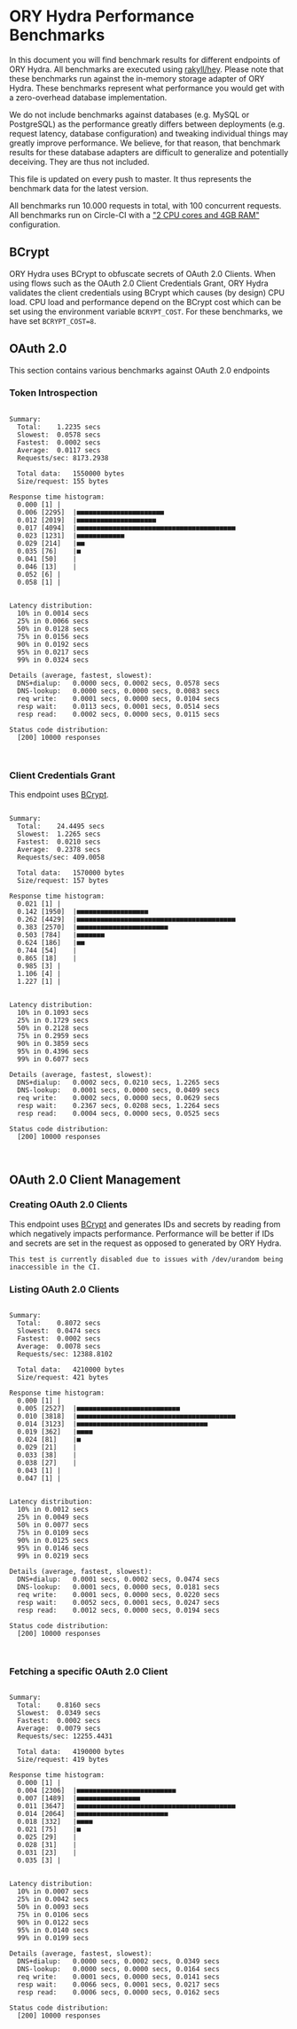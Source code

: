 # ORY Hydra Performance Benchmarks

In this document you will find benchmark results for different endpoints of ORY Hydra. All benchmarks are executed
using [rakyll/hey](https://github.com/rakyll/hey). Please note that these benchmarks run against the in-memory storage
adapter of ORY Hydra. These benchmarks represent what performance you would get with a zero-overhead database implementation.

We do not include benchmarks against databases (e.g. MySQL or PostgreSQL) as the performance greatly differs between
deployments (e.g. request latency, database configuration) and tweaking individual things may greatly improve performance.
We believe, for that reason, that benchmark results for these database adapters are difficult to generalize and potentially
deceiving. They are thus not included.

This file is updated on every push to master. It thus represents the benchmark data for the latest version.

All benchmarks run 10.000 requests in total, with 100 concurrent requests. All benchmarks run on Circle-CI with a
["2 CPU cores and 4GB RAM"](https://support.circleci.com/hc/en-us/articles/360000489307-Why-do-my-tests-take-longer-to-run-on-CircleCI-than-locally-)
configuration.

## BCrypt

ORY Hydra uses BCrypt to obfuscate secrets of OAuth 2.0 Clients. When using flows such as the OAuth 2.0 Client Credentials
Grant, ORY Hydra validates the client credentials using BCrypt which causes (by design) CPU load. CPU load and performance
depend on the BCrypt cost which can be set using the environment variable `BCRYPT_COST`. For these benchmarks,
we have set `BCRYPT_COST=8`.

## OAuth 2.0

This section contains various benchmarks against OAuth 2.0 endpoints

### Token Introspection

```

Summary:
  Total:	1.2235 secs
  Slowest:	0.0578 secs
  Fastest:	0.0002 secs
  Average:	0.0117 secs
  Requests/sec:	8173.2938
  
  Total data:	1550000 bytes
  Size/request:	155 bytes

Response time histogram:
  0.000 [1]	|
  0.006 [2295]	|■■■■■■■■■■■■■■■■■■■■■■
  0.012 [2019]	|■■■■■■■■■■■■■■■■■■■■
  0.017 [4094]	|■■■■■■■■■■■■■■■■■■■■■■■■■■■■■■■■■■■■■■■■
  0.023 [1231]	|■■■■■■■■■■■■
  0.029 [214]	|■■
  0.035 [76]	|■
  0.041 [50]	|
  0.046 [13]	|
  0.052 [6]	|
  0.058 [1]	|


Latency distribution:
  10% in 0.0014 secs
  25% in 0.0066 secs
  50% in 0.0128 secs
  75% in 0.0156 secs
  90% in 0.0192 secs
  95% in 0.0217 secs
  99% in 0.0324 secs

Details (average, fastest, slowest):
  DNS+dialup:	0.0000 secs, 0.0002 secs, 0.0578 secs
  DNS-lookup:	0.0000 secs, 0.0000 secs, 0.0083 secs
  req write:	0.0001 secs, 0.0000 secs, 0.0104 secs
  resp wait:	0.0113 secs, 0.0001 secs, 0.0514 secs
  resp read:	0.0002 secs, 0.0000 secs, 0.0115 secs

Status code distribution:
  [200]	10000 responses



```

### Client Credentials Grant

This endpoint uses [BCrypt](#bcrypt).

```

Summary:
  Total:	24.4495 secs
  Slowest:	1.2265 secs
  Fastest:	0.0210 secs
  Average:	0.2378 secs
  Requests/sec:	409.0058
  
  Total data:	1570000 bytes
  Size/request:	157 bytes

Response time histogram:
  0.021 [1]	|
  0.142 [1950]	|■■■■■■■■■■■■■■■■■■
  0.262 [4429]	|■■■■■■■■■■■■■■■■■■■■■■■■■■■■■■■■■■■■■■■■
  0.383 [2570]	|■■■■■■■■■■■■■■■■■■■■■■■
  0.503 [784]	|■■■■■■■
  0.624 [186]	|■■
  0.744 [54]	|
  0.865 [18]	|
  0.985 [3]	|
  1.106 [4]	|
  1.227 [1]	|


Latency distribution:
  10% in 0.1093 secs
  25% in 0.1729 secs
  50% in 0.2128 secs
  75% in 0.2959 secs
  90% in 0.3859 secs
  95% in 0.4396 secs
  99% in 0.6077 secs

Details (average, fastest, slowest):
  DNS+dialup:	0.0002 secs, 0.0210 secs, 1.2265 secs
  DNS-lookup:	0.0001 secs, 0.0000 secs, 0.0409 secs
  req write:	0.0002 secs, 0.0000 secs, 0.0629 secs
  resp wait:	0.2367 secs, 0.0208 secs, 1.2264 secs
  resp read:	0.0004 secs, 0.0000 secs, 0.0525 secs

Status code distribution:
  [200]	10000 responses



```

## OAuth 2.0 Client Management

### Creating OAuth 2.0 Clients

This endpoint uses [BCrypt](#bcrypt) and generates IDs and secrets by reading from  which negatively impacts
performance. Performance will be better if IDs and secrets are set in the request as opposed to generated by ORY Hydra.

```
This test is currently disabled due to issues with /dev/urandom being inaccessible in the CI.
```

### Listing OAuth 2.0 Clients

```

Summary:
  Total:	0.8072 secs
  Slowest:	0.0474 secs
  Fastest:	0.0002 secs
  Average:	0.0078 secs
  Requests/sec:	12388.8102
  
  Total data:	4210000 bytes
  Size/request:	421 bytes

Response time histogram:
  0.000 [1]	|
  0.005 [2527]	|■■■■■■■■■■■■■■■■■■■■■■■■■■
  0.010 [3818]	|■■■■■■■■■■■■■■■■■■■■■■■■■■■■■■■■■■■■■■■■
  0.014 [3123]	|■■■■■■■■■■■■■■■■■■■■■■■■■■■■■■■■■
  0.019 [362]	|■■■■
  0.024 [81]	|■
  0.029 [21]	|
  0.033 [38]	|
  0.038 [27]	|
  0.043 [1]	|
  0.047 [1]	|


Latency distribution:
  10% in 0.0012 secs
  25% in 0.0049 secs
  50% in 0.0077 secs
  75% in 0.0109 secs
  90% in 0.0125 secs
  95% in 0.0146 secs
  99% in 0.0219 secs

Details (average, fastest, slowest):
  DNS+dialup:	0.0001 secs, 0.0002 secs, 0.0474 secs
  DNS-lookup:	0.0001 secs, 0.0000 secs, 0.0181 secs
  req write:	0.0001 secs, 0.0000 secs, 0.0220 secs
  resp wait:	0.0052 secs, 0.0001 secs, 0.0247 secs
  resp read:	0.0012 secs, 0.0000 secs, 0.0194 secs

Status code distribution:
  [200]	10000 responses



```

### Fetching a specific OAuth 2.0 Client

```

Summary:
  Total:	0.8160 secs
  Slowest:	0.0349 secs
  Fastest:	0.0002 secs
  Average:	0.0079 secs
  Requests/sec:	12255.4431
  
  Total data:	4190000 bytes
  Size/request:	419 bytes

Response time histogram:
  0.000 [1]	|
  0.004 [2306]	|■■■■■■■■■■■■■■■■■■■■■■■■■
  0.007 [1489]	|■■■■■■■■■■■■■■■■
  0.011 [3647]	|■■■■■■■■■■■■■■■■■■■■■■■■■■■■■■■■■■■■■■■■
  0.014 [2064]	|■■■■■■■■■■■■■■■■■■■■■■■
  0.018 [332]	|■■■■
  0.021 [75]	|■
  0.025 [29]	|
  0.028 [31]	|
  0.031 [23]	|
  0.035 [3]	|


Latency distribution:
  10% in 0.0007 secs
  25% in 0.0042 secs
  50% in 0.0093 secs
  75% in 0.0106 secs
  90% in 0.0122 secs
  95% in 0.0140 secs
  99% in 0.0199 secs

Details (average, fastest, slowest):
  DNS+dialup:	0.0000 secs, 0.0002 secs, 0.0349 secs
  DNS-lookup:	0.0000 secs, 0.0000 secs, 0.0164 secs
  req write:	0.0001 secs, 0.0000 secs, 0.0141 secs
  resp wait:	0.0066 secs, 0.0001 secs, 0.0217 secs
  resp read:	0.0006 secs, 0.0000 secs, 0.0162 secs

Status code distribution:
  [200]	10000 responses



```
